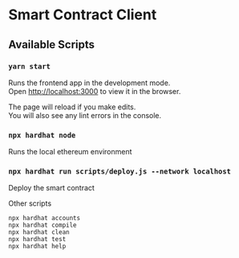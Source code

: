 # Smart Contract Client

## Available Scripts

### `yarn start`

Runs the frontend app in the development mode.\
Open [http://localhost:3000](http://localhost:3000) to view it in the browser.

The page will reload if you make edits.\
You will also see any lint errors in the console.

### `npx hardhat node`

Runs the local ethereum environment

### `npx hardhat run scripts/deploy.js --network localhost`

Deploy the smart contract

Other scripts

```shell
npx hardhat accounts
npx hardhat compile
npx hardhat clean
npx hardhat test
npx hardhat help
```
